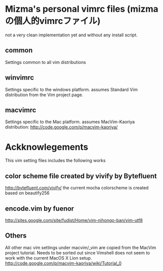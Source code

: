 # Mizma's personal vimrc files (mizmaの個人的vimrcファイル)

not a very clean implementation yet and without any install script.

## common
Settings common to all vim distributions

## winvimrc
Settings specific to the windows platform.
assumes Standard Vim distribution from the Vim project page.

## macvimrc
Settings specific to the Mac platform.
assumes MacVim-Kaoriya distribution:
http://code.google.com/p/macvim-kaoriya/

# Ackknowlegements
This vim setting files includes the following works

## color scheme file created by vivify by Bytefluent
http://bytefluent.com/vivify/
the current mocha colorscheme is created based on beautify256

## encode.vim by fuenor
http://sites.google.com/site/fudist/Home/vim-nihongo-ban/vim-utf8

## Others
All other mac vim settings under macvim/_vim are copied from the MacVim
project tutorial.  Needs to be sorted out since Vimshell does not seem
to work with the current MacOS X Lion setup.
http://code.google.com/p/macvim-kaoriya/wiki/Tutorial_0

